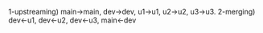 1-upstreaming) main->main, dev->dev, u1->u1, u2->u2, u3->u3.
2-merging) dev<-u1, dev<-u2, dev<-u3, main<-dev

